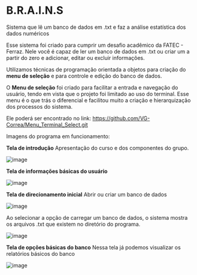 # B.R.A.I.N.S
Sistema que lê um banco de dados em .txt e faz a análise estatística dos dados numéricos

Esse sistema foi criado para cumprir um desafio acadêmico da FATEC - Ferraz.
Nele você é capaz de ler um banco de dados em .txt ou criar um a partir do zero e adicionar, editar ou excluir informações.

Utilizamos técnicas de programação orientada a objetos para criação do **menu de seleção** e para controle e edição do banco de dados.

O **Menu de seleção** foi criado para facilitar a entrada e navegação do usuário, tendo em vista que o projeto foi limitado ao uso do terminal.
Esse menu é o que trás o diferencial e facilitou muito a criação e hierarquização dos processos do sistema.

Ele poderá ser encontrado no link: https://github.com/VG-Correa/Menu_Terminal_Select.git

Imagens do programa em funcionamento:

**Tela de introdução**
Apresentação do curso e dos componentes do grupo.

![image](https://user-images.githubusercontent.com/104435149/231748262-b5bdb5dc-0d55-42a5-a4bc-d381325cb8f3.png)

**Tela de informações básicas do usuário**

![image](https://user-images.githubusercontent.com/104435149/231748493-cc1f26ff-82a5-4c60-8252-a91e95799ff6.png)

**Tela de direcionamento inicial**
Abrir ou criar um banco de dados

![image](https://user-images.githubusercontent.com/104435149/231748696-3d153a51-f676-4085-9ad4-11b9d9ea1fb4.png)

Ao selecionar a opção de carregar um banco de dados, o sistema mostra os arquivos .txt que existem no diretório do programa.

![image](https://user-images.githubusercontent.com/104435149/231748802-861519fa-a886-4925-aed2-acec1e2e47e8.png)

**Tela de opções básicas do banco**
Nessa tela já podemos visualizar os relatórios básicos do banco

![image](https://user-images.githubusercontent.com/104435149/231748964-55d05870-d339-4353-b73c-7ebe79135f49.png)
